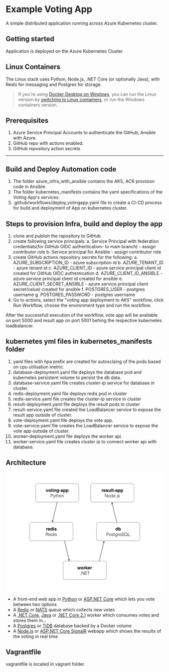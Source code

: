 Example Voting App
=========

A simple distributed application running across Azure Kubernetes cluster.

Getting started
---------------

Application is deployed on the Azure Kubernetes Cluster


## Linux Containers

The Linux stack uses Python, Node.js, .NET Core (or optionally Java), with Redis for messaging and Postgres for storage.

> If you're using [Docker Desktop on Windows](https://store.docker.com/editions/community/docker-ce-desktop-windows), you can run the Linux version by [switching to Linux containers](https://docs.docker.com/docker-for-windows/#switch-between-windows-and-linux-containers), or run the Windows containers version.



Prerequisites
-------------------------
1. Azure Service Principal Accounts to authenticate the GitHub, Ansible with Azure.
2. GitHub repo with actions enabled.
3. GitHub repository action secrets


-------------------------
Build and Deploy Automation code
-------------------------
1. The folder azure_infra_with_ansible contains the AKS, ACR provision code in Ansible.
2. The folder kubernetes_manifests contains the yaml specifications of the Voting App's services.
3. .github/workflows/deploy_votingapp.yaml file to create a CI-CD process for build and deployment of App on kubernetes cluster.

Steps to provision Infra, build and deploy the app
-------------------------
1. clone and publish the repository to GitHub
2. create following service principals:
a. Service Principal with federation credentials(for GitHub OIDC authentication- to main branch) - assign contributor role
b. Service principal for Ansible - assign contributor role
3. create GitHub actions repository secrets for the following:
a. AZURE_SUBSCRIPTION_ID - azure subscription id 
b. AZURE_TENANT_ID - azure tenant id
c. AZURE_CLIENT_ID - azure service principal client id created for GitHub OIDC authentication
d. AZURE_CLIENT_ID_ANSIBLE - azure service principal client id created for ansible
e. AZURE_CLIENT_SECRET_ANSIBLE - azure service principal client secret(value) created for ansible
f. POSTGRES_USER - postgres username
g. POSTGRES_PASSWORD - postgres username
4. Go to actions, select the "voting app deployment to AKS" workflow, click Run Workflow, choose the environment type and run the workflow.

After the successfull execution of the workflow, vote app will be available on port 5000 and result app on port 5001 behing the respective kubernetes loadbalancer.

kubernetes yml files in kubernetes_manifests folder
-----
1. yaml files with hpa prefix are created for autosclaing of the pods based on cpu utilisation metric.
2. database-deployment.yaml file deploys the database pod and kubernetes persistent volume to persist the db data.
3. database-service.yaml file creates cluster-ip service for database in cluster.
4. redis-deployment.yaml file deploys redis pod in cluster
5. redis-service.yaml file creates the cluster-ip service in cluster
6. result-deployment.yaml file deploys the result pods in cluster
7. result-service.yaml file created the LoadBalancer service to expose the result app outside of cluster.
8. vote-deployment.yaml file deploys the vote app.
9. vote-service.yaml file creates the LoadBalancer service to expose the vote app outside of cluster.
10. worker-deployment.yaml file deploys the worker api.
11. worker-service.yaml file creates cluster ip to connect worker api with database.

Architecture
-----

![Architecture diagram](architecture.png)

* A front-end web app in [Python](/vote) or [ASP.NET Core](/vote/dotnet) which lets you vote between two options
* A [Redis](https://hub.docker.com/_/redis/) or [NATS](https://hub.docker.com/_/nats/) queue which collects new votes
* A [.NET Core](/worker/src/Worker), [Java](/worker/src/main) or [.NET Core 2.1](/worker/dotnet) worker which consumes votes and stores them in…
* A [Postgres](https://hub.docker.com/_/postgres/) or [TiDB](https://hub.docker.com/r/dockersamples/tidb/tags/) database backed by a Docker volume
* A [Node.js](/result) or [ASP.NET Core SignalR](/result/dotnet) webapp which shows the results of the voting in real time


Vagrantfile
-----
vagrantfile is located in vagrant folder.

